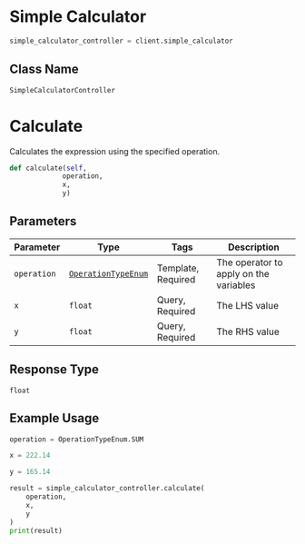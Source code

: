 # Simple Calculator

```python
simple_calculator_controller = client.simple_calculator
```

## Class Name

`SimpleCalculatorController`


# Calculate

Calculates the expression using the specified operation.

```python
def calculate(self,
             operation,
             x,
             y)
```

## Parameters

| Parameter | Type | Tags | Description |
|  --- | --- | --- | --- |
| `operation` | [`OperationTypeEnum`](../../doc/models/operation-type-enum.md) | Template, Required | The operator to apply on the variables |
| `x` | `float` | Query, Required | The LHS value |
| `y` | `float` | Query, Required | The RHS value |

## Response Type

`float`

## Example Usage

```python
operation = OperationTypeEnum.SUM

x = 222.14

y = 165.14

result = simple_calculator_controller.calculate(
    operation,
    x,
    y
)
print(result)
```


